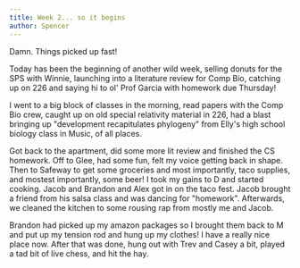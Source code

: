 ```yaml
---
title: Week 2... so it begins
author: Spencer
---
```


Damn. Things picked up fast!

Today has been the beginning of another wild week, selling donuts for the SPS with Winnie, launching into a literature review for Comp Bio, catching up on 226 and saying hi to ol' Prof Garcia with homework due Thursday!

I went to a big block of classes in the morning, read papers with the Comp Bio crew, caught up on old special relativity material in 226, had a blast bringing up "development recapitulates phylogeny" from Elly's high school biology class in Music, of all places.

Got back to the apartment, did some more lit review and finished the CS homework. Off to Glee, had some fun, felt my voice getting back in shape. Then to Safeway to get some groceries and most importantly, taco supplies, and mostest importantly, some beer! I took my gains to D and started cooking. Jacob and Brandon and Alex got in on the taco fest. Jacob brought a friend from his salsa class and was dancing for "homework". Afterwards, we cleaned the kitchen to some rousing rap from mostly me and Jacob.

Brandon had picked up my amazon packages so I brought them back to M and put up my tension rod and hung up my clothes! I have a really nice place now. After that was done, hung out with Trev and Casey a bit, played a tad bit of live chess, and hit the hay.